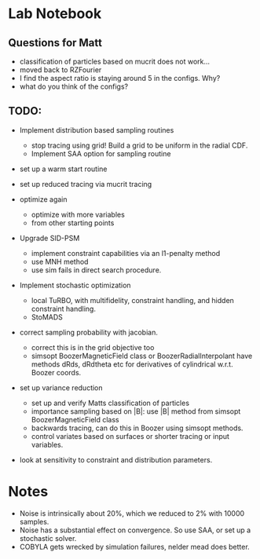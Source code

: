 
# Lab Notebook

## Questions for Matt
- classification of particles based on mucrit does not work...
- moved back to RZFourier
- I find the aspect ratio is staying around 5 in the configs. Why? 
- what do you think of the configs?

## TODO:
- Implement distribution based sampling routines
  - stop tracing using grid! Build a grid to be uniform in the radial CDF.
  - Implement SAA option for sampling routine
- set up a warm start routine
- set up reduced tracing via mucrit tracing
- optimize again
  - optimize with more variables
  - from other starting points

- Upgrade SID-PSM 
  - implement constraint capabilities via an l1-penalty method
  - use MNH method
  - use sim fails in direct search procedure.
- Implement stochastic optimization
  - local TuRBO, with multifidelity, constraint handling, and hidden constraint handling.
  - StoMADS

- correct sampling probability with jacobian.
  - correct this is in the grid objective too
  - simsopt BoozerMagneticField class or BoozerRadialInterpolant have methods
    dRds, dRdtheta etc for derivatives of cylindrical w.r.t. Boozer coords.
- set up variance reduction
  - set up and verify Matts classification of particles
  - importance sampling based on |B|: use |B| method from simsopt BoozerMagneticField class
  - backwards tracing, can do this in Boozer using simsopt methods.
  - control variates based on surfaces or shorter tracing or input variables.
- look at sensitivity to constraint and distribution parameters.

# Notes
- Noise is intrinsically about 20%, which we reduced to 2% with 10000 samples.
- Noise has a substantial effect on convergence. So use SAA, or set up a stochastic solver.
- COBYLA gets wrecked by simulation failures, nelder mead does better.
